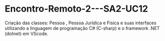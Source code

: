# Encontro-Remoto-2---SA2-UC12

Criação das classes: Pessoa , Pessoa Jurídica e Física e suas interfaces utilizando a linguagem de programação C# (C-sharp) e o framework .NET (dotnet) em VScode.
